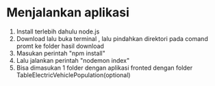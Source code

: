 # Menjalankan aplikasi
1. Install terlebih dahulu node.js
2. Download lalu buka terminal , lalu pindahkan direktori pada comand promt ke folder hasil download
3. Masukan perintah "npm install"
4. Lalu jalankan perintah "nodemon index"
5. Bisa dimasukan 1 folder dengan aplikasi fronted dengan folder TableElectricVehiclePopulation(optional)